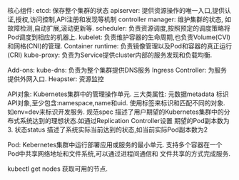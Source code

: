 核心组件:
    etcd: 保存整个集群的状态
    apiserver: 提供资源操作的唯一入口,提供认证,授权,访问控制,API注册和发现等机制
    controller manager: 维护集群的状态, 如故障检测,自动扩展,滚动更新等.
    scheduler: 负责资源调度,按照预定的调度策略将Pod调度到相应的机器上.
    kubelet: 负责维护容器的生命周期,也负责Volume(CVI)和网格(CNI)的管理.
    Container runtime: 负责镜像管理以及Pod和容器的真正运行(CRI)
    kube-proxy: 负责为Service提供cluster内部的服务发现和负载均衡.
    
Add-ons:
    kube-dns: 负责为整个集群提供DNS服务
    Ingress Controller: 为服务提供外网入口.
    Heapster: 资源监控

API对象: Kubernetes集群中的管理操作单元.
    三大类属性: 元数据metadata
                 标识API对象,至少包含:namespace,name和uid. 使用标签来标识和匹配不同的对象.
                                如env=dev来标识开发服务.
              规范spec
                 描述了用户期望的Kubernetes集群中的分布式系统达到的理想状态.如通过Replication Controller设置
                    期望的Pod副本数为3.
              状态status
                 描述了系统实际当前达到的状态,如当前实际Pod副本数为2

Pod: Kebernetes集群中运行部署应用或服务的最小单元.
        支持多个容器在一个Pod中共享网络地址和文件系统,可以通过进程间通信和
        文件共享的方式完成服务.
                      

kubectl get nodes
    获取可用的节点.